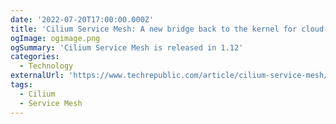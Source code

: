 ```yaml
---
date: '2022-07-20T17:00:00.000Z'
title: 'Cilium Service Mesh: A new bridge back to the kernel for cloud-native infrastructure'
ogImage: ogimage.png
ogSummary: 'Cilium Service Mesh is released in 1.12'
categories:
  - Technology
externalUrl: 'https://www.techrepublic.com/article/cilium-service-mesh/'
tags:
  - Cilium
  - Service Mesh
---
```

